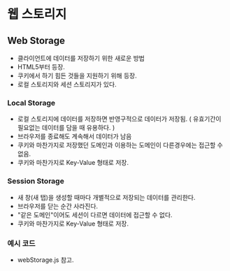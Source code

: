 # 웹 스토리지

## Web Storage

- 클라이언트에 데이터를 저장하기 위한 새로운 방법
- HTML5부터 등장.
- 쿠키에서 하기 힘든 것들을 지원하기 위해 등장.
- 로컬 스토리지와 세션 스토리지가 있다.

### Local Storage

- 로컬 스토리지에 데이터를 저장하면 반영구적으로 데이터가 저장됨. ( 유효기간이 필요없는 데이터를 담을 때 유용하다. )
- 브라우저를 종료해도 계속해서 데이터가 남음
- 쿠키와 마찬가지로 저장했던 도메인과 이용하는 도메인이 다른경우에는 접근할 수 없음.
- 쿠키와 마찬가지로 Key-Value 형태로 저장.

### Session Storage

- 새 창(새 탭)을 생성할 때마다 개별적으로 저장되는 데이터를 관리한다.
- 브라우저를 닫는 순간 사라진다.
- "같은 도메인"이어도 세션이 다르면 데이터에 접근할 수 없다.
- 쿠키와 마찬가지로 Key-Value 형태로 저장.

### 예시 코드

- webStorage.js 참고.
